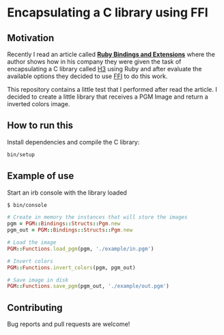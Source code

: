# Encapsulating a C library using FFI

## Motivation

Recently I read an article called **[Ruby Bindings and Extensions](https://medium.com/stuart-engineering/ruby-bindings-and-extensions-91c794eb9acd)**
where the author shows how in his company they were given the task of encapsulating a C library called [H3](https://github.com/uber/h3) using Ruby
and after evaluate the available options they decided to use [FFI](https://github.com/ffi/ffi) to do this work.

This repository contains a little test that I performed after read the article. I decided to create a little library that receives a PGM Image and return
a inverted colors image.

## How to run this
Install dependencies and compile the C library:

```bash
bin/setup
```

## Example of use

Start an irb console with the library loaded
```bash
$ bin/console
```

```ruby
# Create in memory the instances that will store the images
pgm = PGM::Bindings::Structs::Pgm.new
pgm_out = PGM::Bindings::Structs::Pgm.new

# Load the image
PGM::Functions.load_pgm(pgm, './example/in.pgm')

# Invert colors
PGM::Functions.invert_colors(pgm, pgm_out)

# Save image in disk
PGM::Functions.save_pgm(pgm_out, './example/out.pgm')
```

## Contributing
Bug reports and pull requests are welcome!
